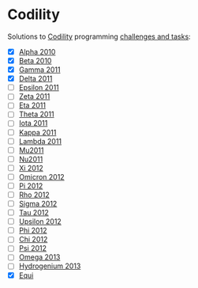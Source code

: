 Codility
========

Solutions to [Codility](http://codility.com/) programming [challenges and tasks](http://codility.com/train/):

- [x] [Alpha 2010](https://codility.com/demo/take-sample-test/alpha2010/)
- [x] [Beta 2010](https://codility.com/demo/take-sample-test/beta2010/)
- [x] [Gamma 2011](https://codility.com/demo/take-sample-test/gamma2011/)
- [x] [Delta 2011](https://codility.com/demo/take-sample-test/delta2011/)
- [ ] [Epsilon 2011](https://codility.com/demo/take-sample-test/epsilon2011/)
- [ ] [Zeta 2011](https://codility.com/demo/take-sample-test/zeta2011/)
- [ ] [Eta 2011](https://codility.com/demo/take-sample-test/eta2011/)
- [ ] [Theta 2011](https://codility.com/demo/take-sample-test/theta2011/)
- [ ] [Iota 2011](https://codility.com/demo/take-sample-test/iota2011/)
- [ ] [Kappa 2011](http://codility.com/demo/take-sample-test/kappa2011)
- [ ] [Lambda 2011](http://codility.com/demo/take-sample-test/lambda2011)
- [ ] [Mu2011](http://codility.com/demo/take-sample-test/mu2011)
- [ ] [Nu2011](http://codility.com/demo/take-sample-test/nu2011)
- [ ] [Xi 2012](http://codility.com/demo/take-sample-test/xi2012)
- [ ] [Omicron 2012](http://codility.com/demo/take-sample-test/omicron2012)
- [ ] [Pi 2012](http://codility.com/demo/take-sample-test/pi2012)
- [ ] [Rho 2012](http://codility.com/demo/take-sample-test/rho2012)
- [ ] [Sigma 2012](http://codility.com/demo/take-sample-test/sigma2012)
- [ ] [Tau 2012](http://codility.com/demo/take-sample-test/tau2012)
- [ ] [Upsilon 2012](http://codility.com/demo/take-sample-test/upsilon2012)
- [ ] [Phi 2012](http://codility.com/demo/take-sample-test/phi2012)
- [ ] [Chi 2012](http://codility.com/demo/take-sample-test/chi2012)
- [ ] [Psi 2012](http://codility.com/demo/take-sample-test/psi2012/)
- [ ] [Omega 2013](http://codility.com/demo/take-sample-test/omega2013)
- [ ] [Hydrogenium 2013](http://codility.com/demo/take-sample-test/hydrogenium2013)
- [x] [Equi](http://codility.com/demo/take-sample-test/)